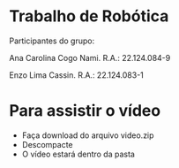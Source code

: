 # Trabalho de Robótica

Participantes do grupo:

Ana Carolina Cogo Nami. R.A.: 22.124.084-9

Enzo Lima Cassin. R.A.: 22.124.083-1

# Para assistir o vídeo

- Faça download do arquivo video.zip
- Descompacte
- O vídeo estará dentro da pasta
